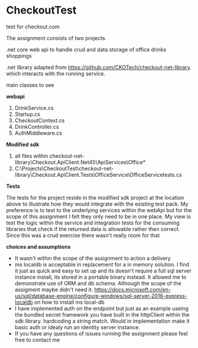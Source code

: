 # CheckoutTest
test for checkout.com


The assignment consists of two projects.

.net core web api to handle crud and data storage of office drinks shoppings

 .net library adapted from https://github.com/CKOTech/checkout-net-library. which interacts with the running service. 

main classes to see

**webapi**  

 1. DrinkService.cs
 2. Startup.cs
 3. CheckoutContext.cs
 4. DrinkController.cs
 5. AuthMiddleware.cs

**Modified sdk**

 1. all files within checkout-net-library\Checkout.ApiClient.Net45\ApiServices\Office\*
 2. C:\Projects\CheckoutTest\checkout-net-library\Checkout.ApiClient.Tests\OfficeService\OfficeServicetests.cs

**Tests**

The tests for the project reside in the modified sdk project at the location above to illustrate how they would integrate with the existing test pack. My preference is to test to the underlying services within the webApi but for the scope of this assignment I felt they only need to be in one place.  My view is test the logic within the service and integration tests for the consuming libraries that check if the returned data is allowable rather then correct. Since this was a crud exercise there wasn't really room for that

**choices and assumptions**

 - It wasn't within the scope of the assignment to action a delivery
 - ms localdb is acceptable in replacement for a in memory solution. I find it just as quick and easy to set up and its doesn't require a full sql server instance install, its stored in a portable binary instead. It allowed me to demonstrate use of ORM and db schema. Although the scope of the assigment maybe didn't need it. https://docs.microsoft.com/en-us/sql/database-engine/configure-windows/sql-server-2016-express-localdb on how to install ms local-db
 - I have implemented auth on the endpoint but just as an example useing the bundled secret framework you have built in the httpClient within the sdk library. hardcoding a string match. Would in implementation make it basic auth or idealy run an identity server instance.
 - If you have any questions of issues running the assignment please feel free to contact me
 

